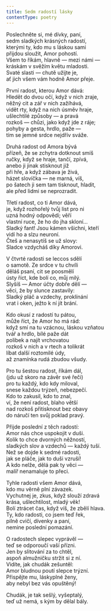 ```yaml
---
title: Sedm radostí lásky
contentType: poetry
---
```


<section>

Poslechněte si, mé dívky, paní,  
sedm sladkých krásných radostí,  
kterými ty, kdo mu s láskou sami  
přijdou sloužit, Amor pohostí.  
Všem to říkám, hlavně — mezi námi —  
kráskám v svěžím květu mladosti.  
Svaté slasti — chutě užijte je,  
ať jich všem vám hodně Amor přeje.

</section>

<section>

První radost, kterou Amor dává:  
Hledět do dvou očí, když v nich zraje,  
něžný cit a zář v nich zažíhává,  
vidět rty, když na nich úsměv hraje,  
ušlechtilé způsoby — a pravá  
rozkoš — chůzi, jako když jde z ráje;  
pohyby a gesta, hrdlo, paže —  
tím se jemné srdce nejdřív sváže.

</section>

<section>

Druhá radost od Amora bývá  
přízeň, že se zchytra dotknout smíš  
ručky, když se hraje, tančí, zpívá,  
anebo ji jinak stisknout již  
při hře, a když zábava je živá,  
házet slovíčka — ne marná, víš,  
po šatech ji sem tam tisknout, hladit,  
ale před lidmi se neprozradit.

</section>

<section>

Třetí radost, co ti Amor dává,  
je, když rozhořelý tvůj list pro ni  
uzná hodný odpovědi; věří  
vlastní ruce, že ho do jha skloní…  
Sladký fant! Jsou kámen všichni, kteří  
vidí ho a slzu neuroní.  
Čteš a nenasytíš se už slovy:  
Sladce vzdycháš díky Amorovi.

</section>

<section>

V čtvrté radosti se leccos sdělí  
o samotě. Ze srdce v tu chvíli  
děláš psaní, cit se poosmělí  
ústy říct, kde bolí co, můj milý.  
Slyšíš — Amor účty dobře dělí —  
věci, že by slunce zastavily:  
Sladký pláč a vzdechy, proklínání  
vrat i oken, ježto k ní jít brání.

</section>

<section>

Kdo okusí z radostí tu pátou,  
může říct, že Amor ho má rád:  
když smí na tu vzácnou, láskou vzňatou  
tvář a hrdlo, bílé paže dát  
polibek a najít vrchovatou  
rozkoš v nich a v rtech a tolikrát  
líbat další roztomilé údy,  
až znamínka rudá zbudou všudy.

</section>

<section>

Pro tu šestou radost, říkám dál,  
(jdu už skoro na závěr své řeči)  
pro tu každý, kdo kdy miloval,  
snese každou trýzeň, nebezpečí.  
Kdo to zakusil, kdo to znal,  
ví, že není radost, blaho větší  
nad rozkoš přitisknout bez obavy  
do náručí ten svůj poklad pravý.

</section>

<section>

Přijde poslední z těch radostí:  
Amor nás chce uspokojit v duši.  
Kolik to chce dvorných něžností,  
sladkých slov a vzdechů — každý tuší.  
Než se dojde k sedmé radosti,  
jak se pláče, jak to duši vzruší!  
A kdo nelže, dělá pak ty věci —  
malíř nenamaluje to přeci.

</section>

<section>

Tyhle radosti všem Amor dává,  
kdo mu věrně plní závazek.  
Vychutnej je, zkus, když slouží zdravá  
krása, ušlechtilost, mladý věk!  
Bolí ztrácet čas, když víš, že zbělí hlava.  
Ty, kdo radosti, co jsem teď řek,  
pilně cvičí, dívenky a paní,  
nemine poslední pomazání.

</section>

<section>

O radostech slepec vyprávěl —  
teď se odporoučí vaší přízni.  
Jen by slitování za to chtěl,  
aspoň almužničku stržit si z ní.  
Vidíte, jak chudák zešuntěl:  
Amor bludnou poutí slepce trýzní.  
Přispějte mu, láskyplné ženy,  
aby nebyl bez vás opuštěný!

</section>

<section>

Chudák, je tak sešlý, vyšeptalý,  
teď už nemá, s kým by dělal bály.

</section>
